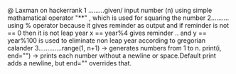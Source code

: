 @ Laxman on hackerrank
1 .........given/ input  number (n) using simple mathamatical operator "**" , which is used for squaring the number
2.......... using % operator because it gives reminder as output and if reminder is not == 0 then it is not leap year   x ==  year%4 gives reminder .. and y == year%100 is used to eliminate non leap year according to gregorian calander
3.............range(1, n+1) → generates numbers from 1 to n. print(i, end="") → prints each number without a newline or space.Default print adds a newline, but end="" overrides that.
